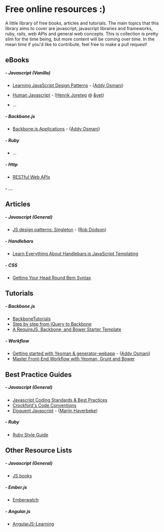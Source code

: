 Free online resources :)
=========

A little library of free books, articles and tutorials.
The main topics that this library aims to cover are javascript, javascript libraries and frameworks, ruby, rails, web APIs and general web concepts.
This is collection is pretty slim for the time being, but more content will be coming over time. In the mean time if you'd like to contribute, feel free to make a pull request!


eBooks
----
##### - Javascript (Vanilla)
* [Learning JavaScript Design Patterns] - ([Addy Osmani])
* [Human Javascript] - ([Henrik Joreteg] @ [&yet])

* ...

##### - Backbone.js
* [Backbone.js Applications] - ([Addy Osmani])

##### - Ruby
* ...

##### - Http
* [RESTful Web APIs]

##### - ...

Articles
----
##### - Javascript (General)
* [JS design patterns: Singleton] - ([Rob Dodson])

##### - Handlebars
* [Learn Everything About Handlebars.js JavaScript Templating]

##### - CSS
* [Getting Your Head Round Bem Syntax]

Tutorials
----
##### - Backbone.js
* [BackboneTutorials]
* [Step by step from jQuery to Backbone]
* [A RequireJS, Backbone, and Bower Starter Template]

##### - Workflow
* [Getting started with Yeoman & generator-webapp] - ([Addy Osmani])
* [Master Front-End Workflow with Yeoman, Grunt and Bower]

Best Practice Guides
----
##### - Javascript (General)
* [Javascript Coding Standards & Best Practices]
* [Crockford's Code Conventions]
* [Eloquent Javascript] - ([Marijn Haverbeke])

##### - Ruby
* [Ruby Style Guide]

Other Resource Lists
----
##### - Javascript (General)
* [JS books]

##### - Ember.js
* [Emberwatch] 

##### - Angular.js
* [AngularJS-Learning]

[Learning JavaScript Design Patterns]:http://addyosmani.com/resources/essentialjsdesignpatterns/book/
[Addy Osmani]:http://addyosmani.com/
[Human Javascript]:http://read.humanjavascript.com/
[Henrik Joreteg]:https://twitter.com/henrikjoreteg
[&yet]:http://andyet.com

[Backbone.js Applications]:http://addyosmani.github.io/backbone-fundamentals/

[RESTful Web APIs]:http://it-ebooks.info/read/3060/

[JS design patterns: Singleton]:http://robdodson.me/blog/2012/08/08/javascript-design-patterns-singleton/
[Rob Dodson]:http://robdodson.me/
[Learn Everything About Handlebars.js JavaScript Templating]:http://javascriptissexy.com/handlebars-js-tutorial-learn-everything-about-handlebars-js-javascript-templating/
[Getting Your Head Round Bem Syntax]:http://csswizardry.com/2013/01/mindbemding-getting-your-head-round-bem-syntax/

[BackboneTutorials]:http://backbonetutorials.com/
[Step by step from jQuery to Backbone]:https://github.com/kjbekkelund/writings/blob/master/published/understanding-backbone.md

[A RequireJS, Backbone, and Bower Starter Template]:https://www.youtube.com/watch?v=USk1ie30z5k

[Getting started with Yeoman & generator-webapp]:https://www.youtube.com/watch?v=zBt2g9ekiug
[Master Front-End Workflow with Yeoman, Grunt and Bower]:https://www.youtube.com/watch?v=gKiaLSJW5xI

[Javascript Coding Standards & Best Practices]:https://github.com/stevekwan/best-practices/blob/master/javascript/best-practices.md
[Crockford's Code Conventions]:http://javascript.crockford.com/code.html

[Ruby Style Guide]:https://github.com/bbatsov/ruby-style-guide

[JS books]:http://jsbooks.revolunet.com/

[Emberwatch]: http://emberwatch.com/
[AngularJS-Learning]:https://github.com/jmcunningham/AngularJS-Learning

[Eloquent Javascript]:http://eloquentjavascript.net/
[Marijn Haverbeke]:https://marijnhaverbeke.nl/
